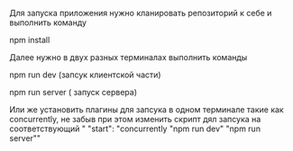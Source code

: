 Для запуска приложения нужно кланировать репозиторий к себе и выполнить команду 

npm install

Далее нужно в двух разных терминалах выполнить команды 

npm run dev (запсук клиентской части)

npm run server ( запуск сервера)

Или же установить плагины для запсука в одном терминале такие как concurrently, не забыв при этом изменить скрипт дял запсука на соответствующий 
"
 "start": "concurrently \"npm run dev\" \"npm run server\""